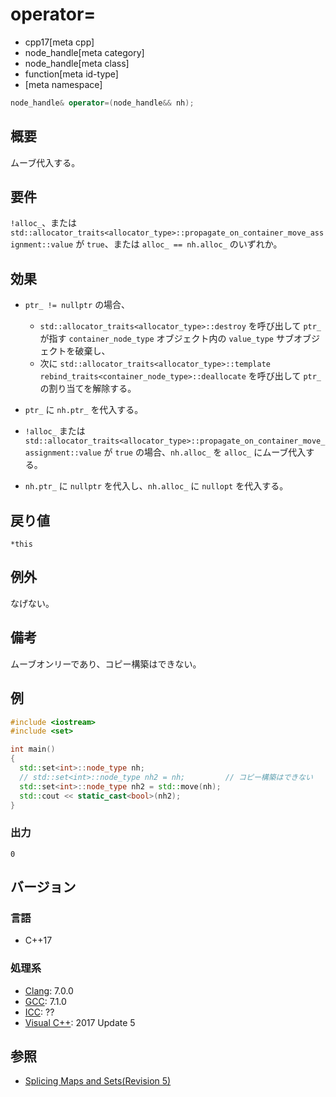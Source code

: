 # operator=
* cpp17[meta cpp]
* node_handle[meta category]
* node_handle[meta class]
* function[meta id-type]
* [meta namespace]

```cpp
node_handle& operator=(node_handle&& nh);
```

## 概要
ムーブ代入する。


## 要件
`!alloc_`、または`std::allocator_traits<allocator_type>::propagate_on_container_move_assignment::value` が `true`、または `alloc_ == nh.alloc_` のいずれか。


## 効果
- `ptr_ != nullptr` の場合、
  - `std::allocator_traits<allocator_type>::destroy` を呼び出して `ptr_` が指す `container_node_type` オブジェクト内の `value_type` サブオブジェクトを破棄し、
  - 次に `std::allocator_traits<allocator_type>::template rebind_traits<container_node_type>::deallocate` を呼び出して `ptr_` の割り当てを解除する。

- `ptr_` に `nh.ptr_` を代入する。  
- `!alloc_` または `std::allocator_traits<allocator_type>::propagate_on_container_move_assignment::value` が `true` の場合、`nh.alloc_` を `alloc_` にムーブ代入する。  
- `nh.ptr_` に `nullptr` を代入し、`nh.alloc_` に `nullopt` を代入する。


## 戻り値
`*this`

## 例外
なげない。

## 備考
ムーブオンリーであり、コピー構築はできない。


## 例
```cpp example
#include <iostream>
#include <set>

int main()
{
  std::set<int>::node_type nh;
  // std::set<int>::node_type nh2 = nh;         // コピー構築はできない
  std::set<int>::node_type nh2 = std::move(nh);
  std::cout << static_cast<bool>(nh2);
}
```

### 出力
```
0
```

## バージョン
### 言語
- C++17

### 処理系
- [Clang](/implementation.md#clang): 7.0.0
- [GCC](/implementation.md#gcc): 7.1.0
- [ICC](/implementation.md#icc): ??
- [Visual C++](/implementation.md#visual_cpp): 2017 Update 5


## 参照
- [Splicing Maps and Sets(Revision 5)](http://www.open-std.org/jtc1/sc22/wg21/docs/papers/2016/p0083r3.pdf)
